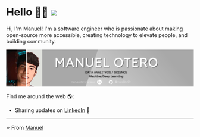 # Hello 👋🏾 <img src="https://media.giphy.com/media/WUlplcMpOCEmTGBtBW/giphy.gif" width="40px">

Hi, I'm Manuel! I'm a software engineer who is passionate about making open-source more accessible, creating technology to elevate people, and building community. 

<img src="https://raw.githubusercontent.com/manolito99/manolito99/master/banner.png"> 
<!---
la foto de monica es de 1581x511
-->

Find me around the web 🌎:

- Sharing updates on <a href="https://www.linkedin.com/in/manuel-otero-marquez-b499011b8/">LinkedIn</a> 💼


---
⭐️ From [Manuel](https://github.com/manolito99)
